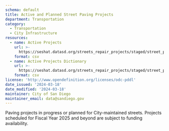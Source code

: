 ```yaml
---
schema: default
title: Active and Planned Street Paving Projects
department: Transportation
category:
  - Transportation
  - City Infrastructure
resources:
  - name: Active Projects
    url: >-
      https://seshat.datasd.org/streets_repair_projects/staged/street_paving_plan_datasd.csv
    format: csv
  - name: Active Projects Dictionary
    url: >-
      https://seshat.datasd.org/streets_repair_projects/staged/street_paving_plan_dictionary_datasd.csv
    format: csv
license: 'http://www.opendefinition.org/licenses/odc-pddl'
date_issued: '2024-03-18'
date_modified: '2024-03-18'
maintainer: City of San Diego
maintainer_email: data@sandiego.gov
---
```

Paving projects in progress or planned for City-maintained streets. Projects scheduled for Fiscal Year 2025 and beyond are subject to funding availability.
<!--more-->

